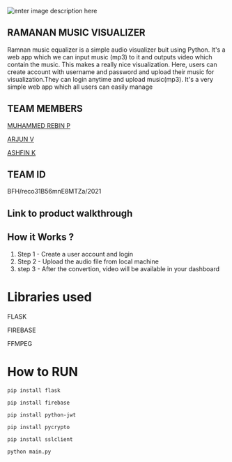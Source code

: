 ![enter image description here](https://github.com/rebin03/Ramanan-music-equalizer/blob/master/Bfh%20%281%29.png)
## **RAMANAN MUSIC VISUALIZER**

Ramnan music equalizer is a simple audio visualizer buit using Python. It's a web app which we can input music (mp3) to it and outputs video which contain the music. This makes a really nice visualization. Here, users can create account with username and password and upload their music for visualization.They can login anytime and upload music(mp3). It's a very simple web app which all users can easily manage


## TEAM MEMBERS
[MUHAMMED REBIN P](https://github.com/rebin03)

[ARJUN V](https://github.com/arjunvaradiyill)

[ASHFIN K](https://github.com/ashfink4)



## TEAM ID
BFH/reco31B56mnE8MTZa/2021

## Link to product walkthrough



## How it Works ?

1.  Step 1 - Create a user account and login
2.  Step 2 - Upload the audio file from local machine
3.  step 3 - After the convertion, video will be available in your dashboard


# Libraries used

FLASK

FIREBASE

FFMPEG

# How to RUN


```pip install flask```

```pip install firebase```

```pip install python-jwt```

```pip install pycrypto```

```pip install sslclient```

```python main.py```

